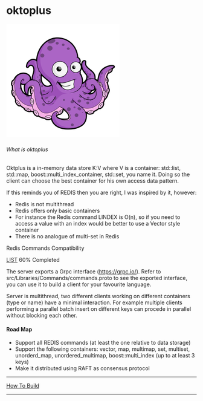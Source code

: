# oktoplus

![alt text](docs/octopus-free.png "Oktoplus")

###### What is oktoplus
Oktplus is a in-memory data store K:V where V is a container: std::list, std::map, boost::multi_index_container, std::set, you name it. Doing so the client can choose the best container for his own access data pattern.

If this reminds you of REDIS then you are right, I was inspired by it, however:

 - Redis is not multithread
 - Redis offers only basic containers
 - For instance the Redis command LINDEX is O(n), so if you need to access a value with an index would be better to use a Vector style container
  - There is no analogue of multi-set in Redis

Redis Commands Compatibility

   [LIST](docs/compatibility_list.md) 60% Completed

The server exports a Grpc interface (https://grpc.io/). Refer to src/Libraries/Commands/commands.proto to see the exported interface, you can use it to build a client for your favourite language. 

Server is multithread, two different clients working on different containers (type or name) have a minimal interaction. For example multiple clients performing a parallel batch insert on different keys can procede in parallel without blocking each other.

#### Road Map
- Support all REDIS commands (at least the one relative to data storage)
- Support the following containers: vector, map, multimap, set, multiset, unorderd_map, unordered_multimap, boost::multi_index (up to at least 3 keys)
- Make it distributed using RAFT as consensus protocol

***

[How To Build](docs/howtobuild.md)

*** 
